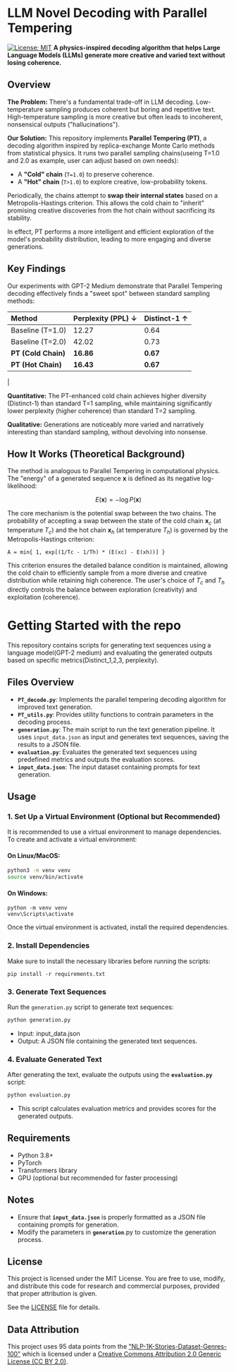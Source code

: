 # LLM Novel Decoding with Parallel Tempering

[![License: MIT](https://img.shields.io/badge/License-MIT-yellow.svg)](https://opensource.org/licenses/MIT)
**A physics-inspired decoding algorithm that helps Large Language Models (LLMs) generate more creative and varied text without losing coherence.**

## Overview

**The Problem:** There's a fundamental trade-off in LLM decoding. Low-temperature sampling produces coherent but boring and repetitive text. High-temperature sampling is more creative but often leads to incoherent, nonsensical outputs ("hallucinations").

**Our Solution:** This repository implements **Parallel Tempering (PT)**, a decoding algorithm inspired by replica-exchange Monte Carlo methods from statistical physics. It runs two parallel sampling chains(useing T=1.0 and 2.0 as example, user can adjust based on own needs):
- A **"Cold" chain** (`T=1.0`) to preserve coherence.
- A **"Hot" chain** (`T>1.0`) to explore creative, low-probability tokens.

Periodically, the chains attempt to **swap their internal states** based on a Metropolis-Hastings criterion. This allows the cold chain to "inherit" promising creative discoveries from the hot chain without sacrificing its stability.

In effect, PT performs a more intelligent and efficient exploration of the model's probability distribution, leading to more engaging and diverse generations.

## Key Findings

Our experiments with GPT-2 Medium demonstrate that Parallel Tempering decoding effectively finds a "sweet spot" between standard sampling methods:

| Method | Perplexity (PPL) ↓ | Distinct-1 ↑ |
| :--- | :--- | :--- |
| Baseline (T=1.0) | 12.27 | 0.64 |
| Baseline (T=2.0) | 42.02 | 0.73 |
| **PT (Cold Chain)** | **16.86** | **0.67** |
| **PT (Hot Chain)** | **16.43** | **0.67** |
|

**Quantitative:** The PT-enhanced cold chain achieves higher diversity (Distinct-1) than standard T=1 sampling, while maintaining significantly lower perplexity (higher coherence) than standard T=2 sampling.

**Qualitative:** Generations are noticeably more varied and narratively interesting than standard sampling, without devolving into nonsense.
## How It Works (Theoretical Background)

The method is analogous to Parallel Tempering in computational physics. The "energy" of a generated sequence $\mathbf{x}$ is defined as its negative log-likelihood:

$$E(\mathbf{x}) = -\log P(\mathbf{x})$$

The core mechanism is the potential swap between the two chains. The probability of accepting a swap between the state of the cold chain $\mathbf{x}_c$ (at temperature $T_c$) and the hot chain $\mathbf{x}_h$ (at temperature $T_h$) is governed by the Metropolis-Hastings criterion:

```
A = min{ 1, exp[(1/Tc - 1/Th) * (E(xc) - E(xh))] }
```
This criterion ensures the detailed balance condition is maintained, allowing the cold chain to efficiently sample from a more diverse and creative distribution while retaining high coherence. The user's choice of $T_c$ and $T_h$ directly controls the balance between exploration (creativity) and exploitation (coherence).

# Getting Started with the repo

This repository contains scripts for generating text sequences using a language model(GPT-2 medium) and evaluating the generated outputs based on specific metrics(Distinct_1,2,3, perplexity).

## Files Overview

- **`PT_decode.py`**: Implements the parallel tempering decoding algorithm for improved text generation.
- **`PT_utils.py`**: Provides utility functions to contrain parameters in the decoding process.
- **`generation.py`**: The main script to run the text generation pipeline. It uses `input_data.json` as input and generates text sequences, saving the results to a JSON file.
- **`evaluation.py`**: Evaluates the generated text sequences using predefined metrics and outputs the evaluation scores.
- **`input_data.json`**: The input dataset containing prompts for text generation.

## Usage

### 1. Set Up a Virtual Environment (Optional but Recommended)
It is recommended to use a virtual environment to manage dependencies. To create and activate a virtual environment:

#### On Linux/MacOS:
```bash
python3 -m venv venv
source venv/bin/activate
```
#### On Windows:
```
python -m venv venv
venv\Scripts\activate
```
Once the virtual environment is activated, install the required dependencies.
### 2. Install Dependencies
Make sure to install the necessary libraries before running the scripts:
```
pip install -r requirements.txt
```
### 3. Generate Text Sequences
Run the `generation.py` script to generate text sequences:
```bash
python generation.py
```
- Input: input_data.json
- Output: A JSON file containing the generated text sequences.
### 4. Evaluate Generated Text
After generating the text, evaluate the outputs using the **`evaluation.py`** script:
```bash
python evaluation.py
```
- This script calculates evaluation metrics and provides scores for the generated outputs.

## Requirements
- Python 3.8+
- PyTorch
- Transformers library
- GPU (optional but recommended for faster processing)

## Notes
- Ensure that **`input_data.json`** is properly formatted as a JSON file containing prompts for generation.
- Modify the parameters in **`generation`**.py to customize the generation process.

## License
This project is licensed under the MIT License. You are free to use, modify, and distribute this code for research and commercial purposes, provided that proper attribution is given.

See the [LICENSE](LICENSE) file for details.


## Data Attribution

This project uses 95 data points from the ["NLP-1K-Stories-Dataset-Genres-100"](https://github.com/FareedKhan-dev/NLP-1K-Stories-Dataset-Genres-100) which is licensed under a [Creative Commons Attribution 2.0 Generic License (CC BY 2.0)](https://creativecommons.org/licenses/by/2.0/).